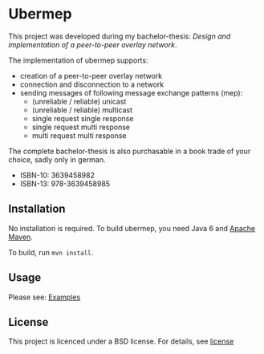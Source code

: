 Ubermep
========
This project was developed during my bachelor-thesis: _Design and implementation of a peer-to-peer overlay network_.

The implementation of ubermep supports:

* creation of a peer-to-peer overlay network
* connection and disconnection to a network
* sending messages of following message exchange patterns (mep):
  * (unreliable / reliable) unicast
  * (unreliable / reliable) multicast
  * single request single response
  * single request multi response
  * multi request multi response

The complete bachelor-thesis is also purchasable in a book trade of your choice, sadly only in german.
* ISBN-10: 3639458982
* ISBN-13: 978-3639458985

Installation
------------
No installation is required. To build ubermep, you need Java 6 and [Apache Maven][maven].

To build, run `mvn install`.

Usage
-----
Please see: [Examples]


License
-------
This project is licenced under a BSD license. For details, see [license]

[maven]:http://maven.apache.org/
[Examples]:https://github.com/nrohwedder/ubermep/wiki/Examples
[license]:https://github.com/nrohwedder/ubermep/tree/master/src/etc/license.txt
